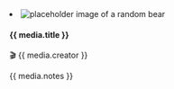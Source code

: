 
<li class="flex mb-8">
  <img src="https://placebear.com/100/150" alt="placeholder image of a random bear">
  <div class="ml-4">
    <h4 class="font-sans">{{ media.title }}</h4>
    <p>🎬 {{ media.creator }}</p>
    <p>{{ media.notes }}</p>
  </div>
</li>
